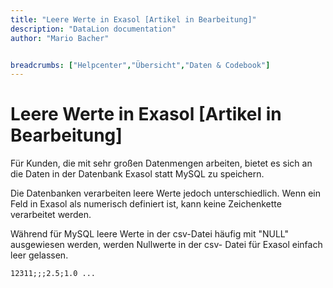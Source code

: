 ```yaml
---
title: "Leere Werte in Exasol [Artikel in Bearbeitung]"
description: "DataLion documentation"
author: "Mario Bacher"


breadcrumbs: ["Helpcenter","Übersicht","Daten & Codebook"]
---
```


# Leere Werte in Exasol [Artikel in Bearbeitung]

Für Kunden, die mit sehr großen Datenmengen arbeiten, bietet es sich an die Daten in der Datenbank Exasol statt MySQL zu speichern. 

Die Datenbanken verarbeiten leere Werte jedoch unterschiedlich. Wenn ein Feld in Exasol als numerisch definiert ist, kann keine Zeichenkette verarbeitet werden.

Während für MySQL leere Werte in der csv-Datei häufig mit "NULL" ausgewiesen werden, werden Nullwerte in der csv- Datei für Exasol einfach leer gelassen. 

``
12311;;;2.5;1.0 ...
``

